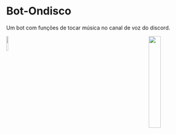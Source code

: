 # Bot-Ondisco
Um bot com funções de tocar música no canal de voz do discord.

<a><img  src='https://cdn.discordapp.com/avatars/617522102895116358/94b7ed875e399f3931000bbfbc6ffd7d.png?size=2048' width=25% align='right'/></a>

<a href='https://discord.js.org/#/'><img src='(https://discord.js.org/static/logo-square.png' width=10% align='left'/></a>